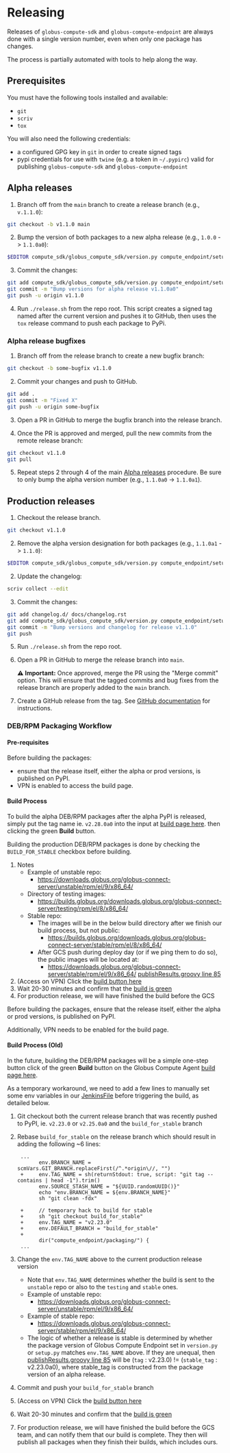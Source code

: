 # Releasing

Releases of `globus-compute-sdk` and `globus-compute-endpoint` are always done with a single version
number, even when only one package has changes.

The process is partially automated with tools to help along the way.

## Prerequisites

You must have the following tools installed and available:

- `git`
- `scriv`
- `tox`

You will also need the following credentials:

- a configured GPG key in `git` in order to create signed tags
- pypi credentials for use with `twine` (e.g. a token in `~/.pypirc`) valid for
    publishing `globus-compute-sdk` and `globus-compute-endpoint`

## Alpha releases

1. Branch off from the `main` branch to create a release branch (e.g., `v.1.1.0`):

```bash
git checkout -b v1.1.0 main
```

2. Bump the version of both packages to a new alpha release (e.g., `1.0.0` -> `1.1.0a0`):

```bash
$EDITOR compute_sdk/globus_compute_sdk/version.py compute_endpoint/setup.py compute_endpoint/globus_compute_endpoint/version.py
```

3. Commit the changes:

```bash
git add compute_sdk/globus_compute_sdk/version.py compute_endpoint/setup.py compute_endpoint/globus_compute_endpoint/version.py
git commit -m "Bump versions for alpha release v1.1.0a0"
git push -u origin v1.1.0
```

4. Run `./release.sh` from the repo root. This script creates a signed tag named after
   the current version and pushes it to GitHub, then uses the `tox` release command
   to push each package to PyPi.

### Alpha release bugfixes

1. Branch off from the release branch to create a new bugfix branch:

```bash
git checkout -b some-bugfix v1.1.0
```

2. Commit your changes and push to GitHub.

```bash
git add .
git commit -m "Fixed X"
git push -u origin some-bugfix
```

3. Open a PR in GitHub to merge the bugfix branch into the release branch.

4. Once the PR is approved and merged, pull the new commits from the remote
   release branch:

```bash
git checkout v1.1.0
git pull
```

5. Repeat steps 2 through 4 of the main [Alpha releases](#alpha-releases) procedure.
   Be sure to only bump the alpha version number (e.g., `1.1.0a0` -> `1.1.0a1`).

## Production releases

1. Checkout the release branch.

```bash
git checkout v1.1.0
```

2. Remove the alpha version designation for both packages (e.g., `1.1.0a1` -> `1.1.0`):

```bash
$EDITOR compute_sdk/globus_compute_sdk/version.py compute_endpoint/setup.py compute_endpoint/globus_compute_endpoint/version.py
```

2. Update the changelog:

```bash
scriv collect --edit
```

3. Commit the changes:

```bash
git add changelog.d/ docs/changelog.rst
git add compute_sdk/globus_compute_sdk/version.py compute_endpoint/setup.py compute_endpoint/globus_compute_endpoint/version.py
git commit -m "Bump versions and changelog for release v1.1.0"
git push
```

5. Run `./release.sh` from the repo root.

5. Open a PR in GitHub to merge the release branch into `main`.

   **⚠️ Important:** Once approved, merge the PR using the "Merge commit" option.
   This will ensure that the tagged commits and bug fixes from the release branch
   are properly added to the `main` branch.

6. Create a GitHub release from the tag. See [GitHub documentation](https://docs.github.com/en/repositories/releasing-projects-on-github/managing-releases-in-a-repository#creating-a-release)
   for instructions.

### DEB/RPM Packaging Workflow

#### Pre-requisites

Before building the packages:

* ensure that the release itself, either the alpha or prod versions, is published on PyPI.
* VPN is enabled to access the build page.

#### Build Process

To build the alpha DEB/RPM packages after the alpha PyPI is released, simply put
 the tag name ie. ``v2.28.0a0`` into the input at
[build page here](https://builds.globus.org/jenkins/job/BuildGlobusComputeAgentPackages/build?delay=0sec).
then clicking the green **Build** button.

Building the production DEB/RPM packages is done by checking the ``BUILD_FOR_STABLE`` checkbox before building.

1. Notes
    * Example of unstable repo:
        * https://downloads.globus.org/globus-connect-server/unstable/rpm/el/9/x86_64/
    * Directory of testing images:
        * https://builds.globus.org/downloads.globus.org/globus-connect-server/testing/rpm/el/8/x86_64/
    * Stable repo:
        * The images will be in the below build directory after we finish our build process, but not public:
            * https://builds.globus.org/downloads.globus.org/globus-connect-server/stable/rpm/el/8/x86_64/
        * After GCS push during deploy day (or if we ping them to do so), the public images will be located at:
            * https://downloads.globus.org/globus-connect-server/stable/rpm/el/9/x86_64/
      [publishResults.groovy line 85](https://github.com/globusonline/gcs-build-scripts/blob/168617a0ccbb0aee7b3bee04ee67940bbe2a80f6/vars/publishResults.groovy#L85)
2. (Access on VPN) Click the [build button here](https://builds.globus.org/jenkins/job/BuildGlobusComputeAgentPackages/build?delay=0sec)
3. Wait 20-30 minutes and confirm that the [build is green](https://builds.globus.org/jenkins/job/BuildGlobusComputeAgentPackages/)
4. For production release, we will have finished the build before the GCS

Before building the packages, ensure that the release itself, either the alpha
or prod versions, is published on PyPI.

Additionally, VPN needs to be enabled for the build page.

#### Build Process (Old)

In the future, building the DEB/RPM packages will be a simple one-step button
click of the green **Build** button on the Globus Compute Agent
[build page here](https://builds.globus.org/jenkins/job/BuildGlobusComputeAgentPackages/build?delay=0sec).

As a temporary workaround, we need to add a few lines to manually set some
env variables in our [JenkinsFile](https://github.com/globus/globus-compute/blob/743fa1e398fd40a00efb5880c55e3fa6e47392fc/compute_endpoint/packaging/JenkinsFile#L24) before triggering the build, as detailed below.

1. Git checkout both the current release branch that was recently pushed to
   PyPI, ie. ``v2.23.0`` or ``v2.25.0a0`` and the ``build_for_stable`` branch
2. Rebase ``build_for_stable`` on the release branch which should result in
   adding the following ~6 lines:

        ...
              env.BRANCH_NAME = scmVars.GIT_BRANCH.replaceFirst(/^.*origin\//, "")
        +     env.TAG_NAME = sh(returnStdout: true, script: "git tag --contains | head -1").trim()
              env.SOURCE_STASH_NAME = "${UUID.randomUUID()}"
              echo "env.BRANCH_NAME = ${env.BRANCH_NAME}"
              sh "git clean -fdx"

        +     // temporary hack to build for stable
        +     sh "git checkout build_for_stable"
        +     env.TAG_NAME = "v2.23.0"
        +     env.DEFAULT_BRANCH = "build_for_stable"
        +
              dir("compute_endpoint/packaging/") {
        ...

3. Change the ``env.TAG_NAME`` above to the current production release version
    * Note that ``env.TAG_NAME`` determines whether the build is sent to
      the ``unstable`` repo or also to the ``testing`` and ``stable`` ones.
    * Example of unstable repo:
        * https://downloads.globus.org/globus-connect-server/unstable/rpm/el/9/x86_64/
    * Example of stable repo:
        * https://downloads.globus.org/globus-connect-server/stable/rpm/el/9/x86_64/
    * The logic of whether a release is stable is determined by whether the
      package version of Globus Compute Endpoint set in ``version.py`` or
      ``setup.py`` matches ``env.TAG_NAME`` above.   If they are unequal, then
      [publishResults.groovy line 85](https://github.com/globusonline/gcs-build-scripts/blob/168617a0ccbb0aee7b3bee04ee67940bbe2a80f6/vars/publishResults.groovy#L85)
      will be (``tag`` : v2.23.0) != (``stable_tag`` : v2.23.0a0), where
      stable_tag is constructed from the package version of an alpha release.
4. Commit and push your ``build_for_stable`` branch
5. (Access on VPN) Click the [build button here](https://builds.globus.org/jenkins/job/BuildGlobusComputeAgentPackages/build?delay=0sec)
6. Wait 20-30 minutes and confirm that the [build is green](https://builds.globus.org/jenkins/job/BuildGlobusComputeAgentPackages/)
7. For production release, we will have finished the build before the GCS
   team, and can notify them that our build is complete.  They then will
   publish all packages when they finish their builds, which includes ours.
